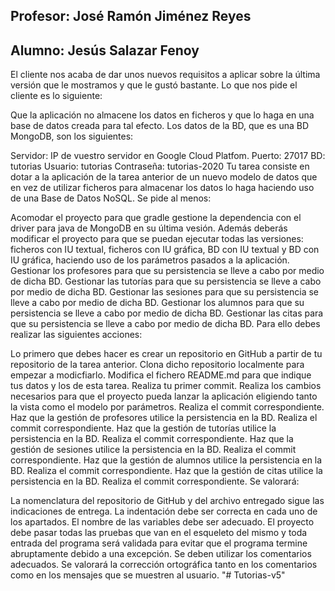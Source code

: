 ## Profesor: José Ramón Jiménez Reyes
## Alumno: Jesús Salazar Fenoy

El cliente nos acaba de dar unos nuevos requisitos a aplicar sobre la última versión que le mostramos y que le gustó bastante. Lo que nos pide el cliente es lo siguiente:

Que la aplicación no almacene los datos en ficheros y que lo haga en una base de datos creada para tal efecto.
Los datos de la BD, que es una BD MongoDB, son los siguientes:

Servidor: IP de vuestro servidor en Google Cloud Platfom.
Puerto: 27017
BD: tutorias
Usuario: tutorias
Contraseña: tutorias-2020
Tu tarea consiste en dotar a la aplicación de la tarea anterior de un nuevo modelo de datos que en vez de utilizar ficheros para almacenar los datos lo haga haciendo uso de una Base de Datos NoSQL. Se pide al menos:

Acomodar el proyecto para que gradle gestione la dependencia con el driver para java de MongoDB en su última vesión. Además deberás modificar el proyecto para que se puedan ejecutar todas las versiones: ficheros con IU textual, ficheros con IU gráfica, BD con IU textual y BD con IU gráfica, haciendo uso de los parámetros pasados a la aplicación.
Gestionar los profesores para que su persistencia se lleve a cabo por medio de dicha BD.
Gestionar las tutorías para que su persistencia se lleve a cabo por medio de dicha BD.
Gestionar las sesiones para que su persistencia se lleve a cabo por medio de dicha BD.
Gestionar los alumnos para que su persistencia se lleve a cabo por medio de dicha BD.
Gestionar las citas para que su persistencia se lleve a cabo por medio de dicha BD.
Para ello debes realizar las siguientes acciones:

Lo primero que debes hacer es crear un repositorio  en GitHub a partir de tu repositorio de la tarea anterior.
Clona dicho repositorio localmente para empezar a modicfiarlo. Modifica el fichero README.md para que indique tus datos y los de esta tarea. Realiza tu primer commit.
Realiza los cambios necesarios para que el proyecto pueda lanzar la aplicación eligiendo tanto la vista como el modelo por parámetros. Realiza el commit correspondiente.
Haz que la gestión de profesores utilice la persistencia en la BD. Realiza el commit correspondiente.
Haz que la gestión de tutorías utilice la persistencia en la BD. Realiza el commit correspondiente.
Haz que la gestión de sesiones utilice la persistencia en la BD. Realiza el commit correspondiente.
Haz que la gestión de alumnos utilice la persistencia en la BD. Realiza el commit correspondiente.
Haz que la gestión de citas utilice la persistencia en la BD. Realiza el commit correspondiente.
Se valorará:

La nomenclatura del repositorio de GitHub y del archivo entregado sigue las indicaciones de entrega.
La indentación debe ser correcta en cada uno de los apartados.
El nombre de las variables debe ser adecuado.
El proyecto debe pasar todas las pruebas que van en el esqueleto del mismo y toda entrada del programa será validada para evitar que el programa termine abruptamente debido a una excepción.
Se deben utilizar los comentarios adecuados.
Se valorará la corrección ortográfica tanto en los comentarios como en los mensajes que se muestren al usuario.
"# Tutorias-v5" 
